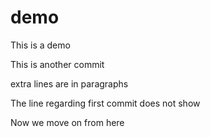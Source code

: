 # demo

This is a demo

This is another commit

extra lines are in paragraphs

The line regarding first commit does not show

Now we move on from here

